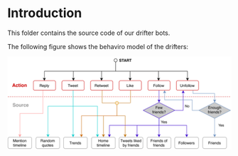 # Introduction 

This folder contains the source code of our drifter bots.

The following figure shows the behaviro model of the drifters:

![Bot Behaviour Workflow](/exps/images_out/drifter_bot_behavior.png)
